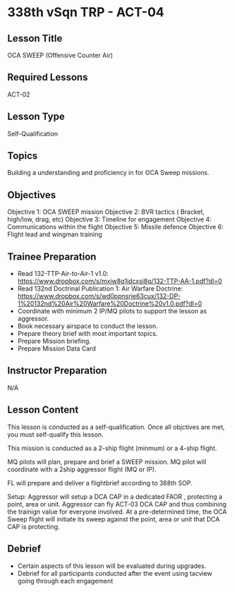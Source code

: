 # 338th vSqn TRP - ACT-04
## Lesson Title
OCA SWEEP (Offensive Counter Air)

## Required Lessons
ACT-02

## Lesson Type
Self-Qualification

## Topics
Building a understanding and proficiency in for OCA Sweep missions.

## Objectives
Objective 1: OCA SWEEP mission
Objective 2: BVR tactics ( Bracket, high/low, drag, etc)
Objective 3: Timeline for engagement
Objective 4: Communications within the flight
Objective 5: Missile defence
Objective 6: Flight lead and wingman training

## Trainee Preparation
- Read 132-TTP-Air-to-Air-1 v1.0: https://www.dropbox.com/s/mxjw8q1idcxsi8q/132-TTP-AA-1.pdf?dl=0
- Read 132nd Doctrinal Publication 1: Air Warfare Doctrine: https://www.dropbox.com/s/wd0ppnsrje63cux/132-DP-1%20132nd%20Air%20Warfare%20Doctrine%20v1.0.pdf?dl=0
- Coordinate with minimum 2 IP/MQ pilots to support the lesson as aggressor.  
- Book necessary airspace to conduct the lesson.
- Prepare theory brief with most important topics.
- Prepare Mission briefing.
- Prepare Mission Data Card

## Instructor Preparation
N/A


## Lesson Content
This lesson is conducted as a self-qualification.
Once all objctives are met, you must self-qualify this lesson.

This mission is conducted as a 2-ship flight (minmum) or a 4-ship flight.


MQ pilots will plan, prepare and brief a SWEEP mission.
MQ pilot will coordinate with a 2ship aggressor flight (MQ or IP).

FL will prepare and deliver a flightbrief according to 388th SOP.

Setup:
Aggressor will setup a DCA CAP in a dedicated FAOR , protecting a point, area or unit. 
Aggressor can fly ACT-03 DCA CAP and thus combining the trainign value for everyone involved.
At a pre-determined time, the OCA Sweep flight will initiate its sweep against the point, area or unit that DCA CAP is protecting.



## Debrief
- Certain aspects of this lesson will be evaluated during upgrades.
- Debrief for all participants conducted after the event using tacview going through each engagement
